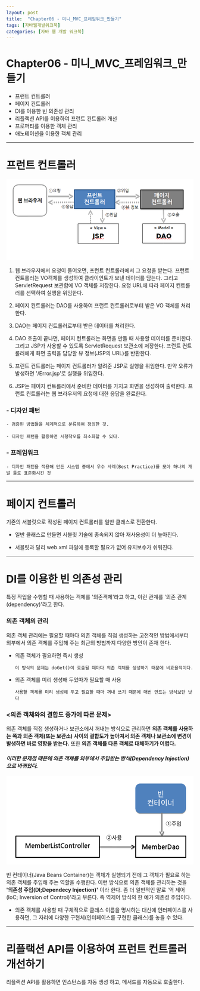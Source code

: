 ```yaml
---
layout: post
title:  "Chapter06 - 미니_MVC_프레임워크_만들기"
tags: [자바웹개발워크북]
categories: [자바 웹 개발 워크북]
---
```


Chapter06 - 미니_MVC_프레임워크_만들기
=========================

- 프런트 컨트롤러
- 페이지 컨트롤러
- DI를 이용한 빈 의존성 관리
- 리플랙션 API를 이용하여 프런트 컨트롤러 개선
- 프로퍼티를 이용한 객체 관리
- 애노테이션을 이용한 객체 관리

---

프런트 컨트롤러
=============  

  ![front_controller](/images/webworkbook/front_controller.png)  


  1. 웹 브라우저에서 요청이 들어오면, 프런트 컨트롤러에서 그 요청을 받는다. 프런트 컨트롤러는 VO객체를 생성하여 클라이언트가 보낸 데이터를 담는다. 그리고 ServletRequest 보관함에 VO 객체를 저장한다. 요청 URL에 따라 페이지 컨트롤러를 선택하여 실행을 위임한다.

  2. 페이지 컨트롤러는 DAO를 사용하여 프런트 컨트롤러로부터 받은 VO 객체를 처리한다.

  3. DAO는 페이지 컨트롤러로부터 받은 데이터를 처리한다.

  4. DAO 호출이 끝나면, 페이지 컨트롤러는 화면을 만들 때 사용할 데이터를 준비한다. 그리고 JSP가 사용할 수 있도록 ServletRequest 보관소에 저장한다. 프런트 컨트롤러에게 화면 출력을 담당할 뷰 정보(JSP의 URL)를 반환한다.

  5. 프런트 컨트롤러는 페이지 컨트롤러가 알려준 JSP로 실행을 위임한다. 만약 오류가 발생하면 '/Error.jsp'로 실행을 위임한다.

  6. JSP는 페이지 컨트롤러에서 준비한 데이터를 가지고 화면을 생성하여 출력한다. 프런트 컨트롤러는 웹 브라우저의 요청에 대한 응답을 완료한다.

### - 디자인 패턴

    - 검증된 방법들을 체계적으로 분류하여 정의한 것.

    - 디자인 패턴을 활용하면 시행착오를 최소화할 수 있다.

### - 프레임워크

    - 디자인 패턴을 적용해 만든 시스템 중에서 우수 사례(Best Practice)를 모아 하나의 개발 틀로 표준화시킨 것

---

페이지 컨트롤러
============  

기존의 서블릿으로 작성된 페이지 컨트롤러를 일반 클래스로 전환한다.

- 일반 클래스로 만들면 서블릿 기술에 종속되지 않아 재사용성이 더 높아진다.

- 서블릿과 달리 web.xml 파일에 등록할 필요가 없어 유지보수가 쉬워진다.

---

DI를 이용한 빈 의존성 관리
========================

특정 작업을 수행할 때 사용하는 객체를 '의존객체'라고 하고, 이런 관계를 '의존 관계(dependency)'라고 한다.

### 의존 객체의 관리  
  의존 객체 관리에는 필요할 때마다 의존 객체를 직접 생성하는 고전적인 방법에서부터 외부에서 의존 객체를 주입해 주는 최근의 방법까지 다양한 방안이 존재 한다.

  - 의존 객체가 필요하면 즉시 생성

        이 방식의 문제는 doGet()이 호출될 때마다 의존 객체를 생성하기 때문에 비효율적이다.
  - 의존 객체를 미리 생성해 두었따가 필요할 때 사용

        사용할 객체를 미리 생성해 두고 필요할 때마 꺼내 쓰기 때문에 매번 만드는 방식보단 낫다

### <의존 객체와의 결합도 증가에 따른 문제>

  의존 객체를 직접 생성하거나 보관소에서 꺼내는 방식으로 관리하면 **의존 객체를 사용하는 쪽과 의존 객체(또는 보관소) 사이의 결합도가 높아져서 의존 객체나 보관소에 변경이 발생하면 바로 영향을 받는다.** 또한 **의존 객체를 다른 객체로 대체하기가 어렵다.**

#### ***이러한 문제점 때문에 의존 객체를 외부에서 주입받는 방식(Dependency Injection)으로 바뀌었다.***  

  ![빈 컨테이너와 의존 객체의 주입](/images/webworkbook/의존객체의주입.png)

  빈 컨테이너(Java Beans Container)는 객체가 실행되기 전에 그 객체가 필요로 하는 의존 객체를 주입해 주는 역할을 수행한다. 이런 방식으로 의존 객체를 관리하는 것을 **'의존성 주입(DI;Dependecy Injection)'** 이라 한다. 좀 더 일반적인 말로 '역 제어(IoC; Inversion of Control)'라고 부른다. 즉 역제어 방식의 한 예가 의존성 주입이다.

  - 의존 객체를 사용할 때 구체적으로 클래스 이름을 명시하는 대신에 인터페이스를 사용하면, 그 자리에 다양한 구현체(인터페이스를 구현한 클래스)를 놓을 수 있다.

---

리플랙션 API를 이용하여 프런트 컨트롤러 개선하기
=======================================

리플랙션 API를 활용하면 인스턴스를 자동 생성 하고, 메서드를 자동으로 호출한다.
